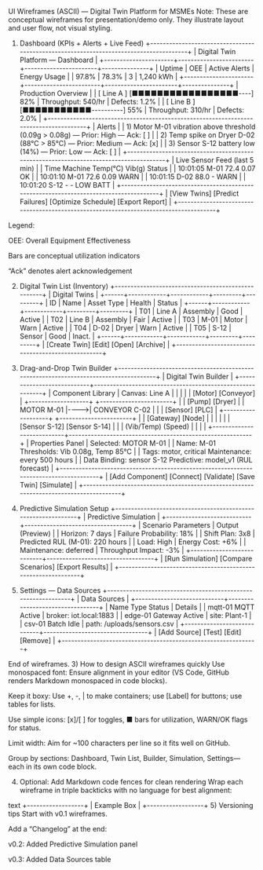 UI Wireframes (ASCII) — Digital Twin Platform for MSMEs
Note: These are conceptual wireframes for presentation/demo only. They illustrate layout and user flow, not visual styling.

1) Dashboard (KPIs + Alerts + Live Feed)
+--------------------------------------------------------------------------------------+
| Digital Twin Platform — Dashboard |
+----------------------+------------------------+-----------------------+---------------+
| Uptime | OEE | Active Alerts | Energy Usage |
| 97.8% | 78.3% | 3 | 1,240 kWh |
+----------------------+------------------------+-----------------------+---------------+
| Production Overview |
| [ Line A ] [■■■■■■■■■■■■■■■■■----] 82% | Throughput: 540/hr | Defects: 1.2% |
| [ Line B ] [■■■■■■■■■■■----------] 55% | Throughput: 310/hr | Defects: 2.0% |
+--------------------------------------------------------------------------------------+
| Alerts |
| 1) Motor M-01 vibration above threshold (0.09g > 0.08g) — Prior: High — Ack: [ ] |
| 2) Temp spike on Dryer D-02 (88°C > 85°C) — Prior: Medium — Ack: [x] |
| 3) Sensor S-12 battery low (14%) — Prior: Low — Ack: [ ] |
+--------------------------------------------------------------------------------------+
| Live Sensor Feed (last 5 min) |
| Time Machine Temp(°C) Vib(g) Status |
| 10:01:05 M-01 72.4 0.07 OK |
| 10:01:10 M-01 72.6 0.09 WARN |
| 10:01:15 D-02 88.0 - WARN |
| 10:01:20 S-12 - - LOW BATT |
+--------------------------------------------------------------------------------------+
| [View Twins] [Predict Failures] [Optimize Schedule] [Export Report] |
+--------------------------------------------------------------------------------------+

Legend:

OEE: Overall Equipment Effectiveness

Bars are conceptual utilization indicators

“Ack” denotes alert acknowledgement

2) Digital Twin List (Inventory)
+---------------------------------------------------+
| Digital Twins |
+------+------------+------------+---------+---------+
| ID | Name | Asset Type | Health | Status |
+------+------------+------------+---------+---------+
| T01 | Line A | Assembly | Good | Active |
| T02 | Line B | Assembly | Fair | Active |
| T03 | M-01 | Motor | Warn | Active |
| T04 | D-02 | Dryer | Warn | Active |
| T05 | S-12 | Sensor | Good | Inact. |
+------+------------+------------+---------+---------+
| [Create Twin] [Edit] [Open] [Archive] |
+---------------------------------------------------+

3) Drag-and-Drop Twin Builder
+--------------------------------------------------------------------------------------+
| Digital Twin Builder |
+---------------------------+----------------------------------------------------------+
| Component Library | Canvas: Line A |
| | |
| [Motor] [Conveyor] | +-------------------+ +-----------------------+ |
| [Pump] [Dryer] | | MOTOR M-01 |---->| CONVEYOR C-02 | |
| [Sensor] [PLC] | +-------------------+ +-----------------------+ |
| [Gateway] [Node] | | | |
| | [Sensor S-12] [Sensor S-14] |
| | (Vib/Temp) (Speed) |
| | |
+---------------------------+----------------------------------------------------------+
| Properties Panel | Selected: MOTOR M-01 |
| Name: M-01 Thresholds: Vib 0.08g, Temp 85°C |
| Tags: motor, critical Maintenance: every 500 hours |
| Data Binding: sensor S-12 Predictive: model_v1 (RUL forecast) |
+--------------------------------------------------------------------------------------+
| [Add Component] [Connect] [Validate] [Save Twin] [Simulate] |
+--------------------------------------------------------------------------------------+

4) Predictive Simulation Setup
+--------------------------------------------------------------+
| Predictive Simulation |
+---------------------------+----------------------------------+
| Scenario Parameters | Output (Preview) |
| Horizon: 7 days | Failure Probability: 18% |
| Shift Plan: 3x8 | Predicted RUL (M-01): 220 hours |
| Load: High | Energy Cost: +6% |
| Maintenance: deferred | Throughput Impact: -3% |
+---------------------------+----------------------------------+
| [Run Simulation] [Compare Scenarios] [Export Results] |
+--------------------------------------------------------------+

5) Settings — Data Sources
+--------------------------------------------------------------+
| Data Sources |
+----------------------------+---------------------------------+
| Name Type Status | Details |
| mqtt-01 MQTT Active | broker: iot.local:1883 |
| edge-01 Gateway Active | site: Plant-1 |
| csv-01 Batch Idle | path: /uploads/sensors.csv |
+----------------------------+---------------------------------+
| [Add Source] [Test] [Edit] [Remove] |
+--------------------------------------------------------------+

End of wireframes.
3) How to design ASCII wireframes quickly
Use monospaced font: Ensure alignment in your editor (VS Code, GitHub renders Markdown monospaced in code blocks).

Keep it boxy: Use +, -, | to make containers; use [Label] for buttons; use tables for lists.

Use simple icons: [x]/[ ] for toggles, ■ bars for utilization, WARN/OK flags for status.

Limit width: Aim for ~100 characters per line so it fits well on GitHub.

Group by sections: Dashboard, Twin List, Builder, Simulation, Settings—each in its own code block.

4) Optional: Add Markdown code fences for clean rendering
Wrap each wireframe in triple backticks with no language for best alignment:

text
+------------------+
|   Example Box    |
+------------------+
5) Versioning tips
Start with v0.1 wireframes.

Add a “Changelog” at the end:

v0.2: Added Predictive Simulation panel

v0.3: Added Data Sources table
